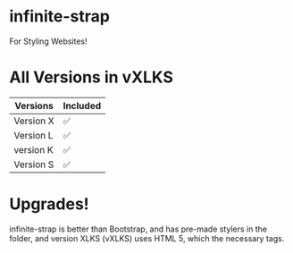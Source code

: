 # infinite-strap
For Styling Websites!
# All Versions in vXLKS
| Versions | Included       |
| ------- | ------------------ |
| Version X  | :white_check_mark: |
| Version L  | :white_check_mark:               |
| version K   | :white_check_mark: |
| Version S  | :white_check_mark:                |
# Upgrades!
infinite-strap is better than Bootstrap, and has pre-made stylers in the folder, and version XLKS (vXLKS) uses HTML 5, which the necessary tags.


